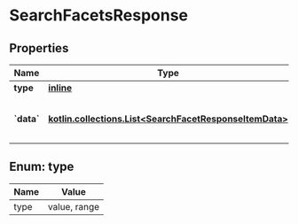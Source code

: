 
# SearchFacetsResponse

## Properties
Name | Type | Description | Notes
------------ | ------------- | ------------- | -------------
**type** | [**inline**](#TypeEnum) |  |  [optional]
**&#x60;data&#x60;** | [**kotlin.collections.List&lt;SearchFacetResponseItemData&gt;**](git/workplace-search-kotlin/openapi-generator/docs/SearchFacetResponseItemData.md) | array of facets and counts for this field |  [optional]


<a name="TypeEnum"></a>
## Enum: type
Name | Value
---- | -----
type | value, range



